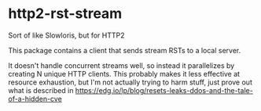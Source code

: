 # http2-rst-stream


Sort of like Slowloris, but for HTTP2

This package contains a client that sends stream RSTs to a local server.


It doesn't handle concurrent streams well, so instead it parallelizes by
creating N unique HTTP clients. This probably makes it less effective at
resource exhaustion, but I'm not actually trying to harm stuff, just prove
out what is described in
https://edg.io/lp/blog/resets-leaks-ddos-and-the-tale-of-a-hidden-cve

